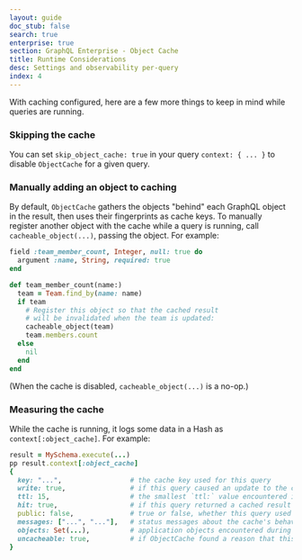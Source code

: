 ```yaml
---
layout: guide
doc_stub: false
search: true
enterprise: true
section: GraphQL Enterprise - Object Cache
title: Runtime Considerations
desc: Settings and observability per-query
index: 4
---
```


With caching configured, here are a few more things to keep in mind while queries are running.

### Skipping the cache

You can set `skip_object_cache: true` in your query `context: { ... }` to disable `ObjectCache` for a given query.

### Manually adding an object to caching

By default, `ObjectCache` gathers the objects "behind" each GraphQL object in the result, then uses their fingerprints as cache keys. To manually register another object with the cache while a query is running, call `cacheable_object(...)`, passing the object. For example:

```ruby
field :team_member_count, Integer, null: true do
  argument :name, String, required: true
end

def team_member_count(name:)
  team = Team.find_by(name: name)
  if team
    # Register this object so that the cached result
    # will be invalidated when the team is updated:
    cacheable_object(team)
    team.members.count
  else
    nil
  end
end
```

(When the cache is disabled, `cacheable_object(...)` is a no-op.)

### Measuring the cache

While the cache is running, it logs some data in a Hash as `context[:object_cache]`. For example:

```ruby
result = MySchema.execute(...)
pp result.context[:object_cache]
{
  key: "...",                 # the cache key used for this query
  write: true,                # if this query caused an update to the cache
  ttl: 15,                    # the smallest `ttl:` value encountered in this query (used for this query's result)
  hit: true,                  # if this query returned a cached result
  public: false,              # true or false, whether this query used a public cache key or a private one
  messages: ["...", "..."],   # status messages about the cache's behavior
  objects: Set(...),          # application objects encountered during the query
  uncacheable: true,          # if ObjectCache found a reason that this query couldn't be cached (see `messages: ...` for reason)
}
```
